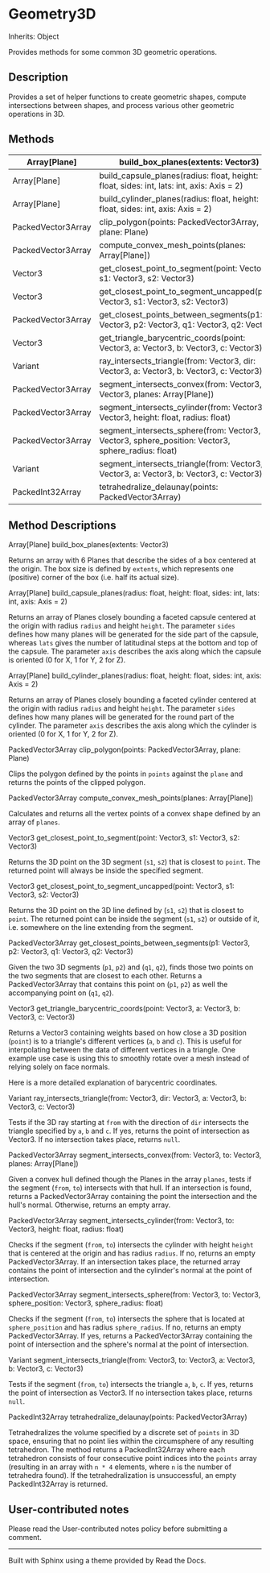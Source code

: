# Geometry3D

Inherits: Object

Provides methods for some common 3D geometric operations.

## Description

Provides a set of helper functions to create geometric shapes, compute
intersections between shapes, and process various other geometric operations
in 3D.

## Methods

Array[Plane] | build_box_planes(extents: Vector3)  
---|---  
Array[Plane] | build_capsule_planes(radius: float, height: float, sides: int, lats: int, axis: Axis = 2)  
Array[Plane] | build_cylinder_planes(radius: float, height: float, sides: int, axis: Axis = 2)  
PackedVector3Array | clip_polygon(points: PackedVector3Array, plane: Plane)  
PackedVector3Array | compute_convex_mesh_points(planes: Array[Plane])  
Vector3 | get_closest_point_to_segment(point: Vector3, s1: Vector3, s2: Vector3)  
Vector3 | get_closest_point_to_segment_uncapped(point: Vector3, s1: Vector3, s2: Vector3)  
PackedVector3Array | get_closest_points_between_segments(p1: Vector3, p2: Vector3, q1: Vector3, q2: Vector3)  
Vector3 | get_triangle_barycentric_coords(point: Vector3, a: Vector3, b: Vector3, c: Vector3)  
Variant | ray_intersects_triangle(from: Vector3, dir: Vector3, a: Vector3, b: Vector3, c: Vector3)  
PackedVector3Array | segment_intersects_convex(from: Vector3, to: Vector3, planes: Array[Plane])  
PackedVector3Array | segment_intersects_cylinder(from: Vector3, to: Vector3, height: float, radius: float)  
PackedVector3Array | segment_intersects_sphere(from: Vector3, to: Vector3, sphere_position: Vector3, sphere_radius: float)  
Variant | segment_intersects_triangle(from: Vector3, to: Vector3, a: Vector3, b: Vector3, c: Vector3)  
PackedInt32Array | tetrahedralize_delaunay(points: PackedVector3Array)  
  
## Method Descriptions

Array[Plane] build_box_planes(extents: Vector3)

Returns an array with 6 Planes that describe the sides of a box centered at
the origin. The box size is defined by `extents`, which represents one
(positive) corner of the box (i.e. half its actual size).

Array[Plane] build_capsule_planes(radius: float, height: float, sides: int,
lats: int, axis: Axis = 2)

Returns an array of Planes closely bounding a faceted capsule centered at the
origin with radius `radius` and height `height`. The parameter `sides` defines
how many planes will be generated for the side part of the capsule, whereas
`lats` gives the number of latitudinal steps at the bottom and top of the
capsule. The parameter `axis` describes the axis along which the capsule is
oriented (0 for X, 1 for Y, 2 for Z).

Array[Plane] build_cylinder_planes(radius: float, height: float, sides: int,
axis: Axis = 2)

Returns an array of Planes closely bounding a faceted cylinder centered at the
origin with radius `radius` and height `height`. The parameter `sides` defines
how many planes will be generated for the round part of the cylinder. The
parameter `axis` describes the axis along which the cylinder is oriented (0
for X, 1 for Y, 2 for Z).

PackedVector3Array clip_polygon(points: PackedVector3Array, plane: Plane)

Clips the polygon defined by the points in `points` against the `plane` and
returns the points of the clipped polygon.

PackedVector3Array compute_convex_mesh_points(planes: Array[Plane])

Calculates and returns all the vertex points of a convex shape defined by an
array of `planes`.

Vector3 get_closest_point_to_segment(point: Vector3, s1: Vector3, s2: Vector3)

Returns the 3D point on the 3D segment (`s1`, `s2`) that is closest to
`point`. The returned point will always be inside the specified segment.

Vector3 get_closest_point_to_segment_uncapped(point: Vector3, s1: Vector3, s2:
Vector3)

Returns the 3D point on the 3D line defined by (`s1`, `s2`) that is closest to
`point`. The returned point can be inside the segment (`s1`, `s2`) or outside
of it, i.e. somewhere on the line extending from the segment.

PackedVector3Array get_closest_points_between_segments(p1: Vector3, p2:
Vector3, q1: Vector3, q2: Vector3)

Given the two 3D segments (`p1`, `p2`) and (`q1`, `q2`), finds those two
points on the two segments that are closest to each other. Returns a
PackedVector3Array that contains this point on (`p1`, `p2`) as well the
accompanying point on (`q1`, `q2`).

Vector3 get_triangle_barycentric_coords(point: Vector3, a: Vector3, b:
Vector3, c: Vector3)

Returns a Vector3 containing weights based on how close a 3D position
(`point`) is to a triangle's different vertices (`a`, `b` and `c`). This is
useful for interpolating between the data of different vertices in a triangle.
One example use case is using this to smoothly rotate over a mesh instead of
relying solely on face normals.

Here is a more detailed explanation of barycentric coordinates.

Variant ray_intersects_triangle(from: Vector3, dir: Vector3, a: Vector3, b:
Vector3, c: Vector3)

Tests if the 3D ray starting at `from` with the direction of `dir` intersects
the triangle specified by `a`, `b` and `c`. If yes, returns the point of
intersection as Vector3. If no intersection takes place, returns `null`.

PackedVector3Array segment_intersects_convex(from: Vector3, to: Vector3,
planes: Array[Plane])

Given a convex hull defined though the Planes in the array `planes`, tests if
the segment (`from`, `to`) intersects with that hull. If an intersection is
found, returns a PackedVector3Array containing the point the intersection and
the hull's normal. Otherwise, returns an empty array.

PackedVector3Array segment_intersects_cylinder(from: Vector3, to: Vector3,
height: float, radius: float)

Checks if the segment (`from`, `to`) intersects the cylinder with height
`height` that is centered at the origin and has radius `radius`. If no,
returns an empty PackedVector3Array. If an intersection takes place, the
returned array contains the point of intersection and the cylinder's normal at
the point of intersection.

PackedVector3Array segment_intersects_sphere(from: Vector3, to: Vector3,
sphere_position: Vector3, sphere_radius: float)

Checks if the segment (`from`, `to`) intersects the sphere that is located at
`sphere_position` and has radius `sphere_radius`. If no, returns an empty
PackedVector3Array. If yes, returns a PackedVector3Array containing the point
of intersection and the sphere's normal at the point of intersection.

Variant segment_intersects_triangle(from: Vector3, to: Vector3, a: Vector3, b:
Vector3, c: Vector3)

Tests if the segment (`from`, `to`) intersects the triangle `a`, `b`, `c`. If
yes, returns the point of intersection as Vector3. If no intersection takes
place, returns `null`.

PackedInt32Array tetrahedralize_delaunay(points: PackedVector3Array)

Tetrahedralizes the volume specified by a discrete set of `points` in 3D
space, ensuring that no point lies within the circumsphere of any resulting
tetrahedron. The method returns a PackedInt32Array where each tetrahedron
consists of four consecutive point indices into the `points` array (resulting
in an array with `n * 4` elements, where `n` is the number of tetrahedra
found). If the tetrahedralization is unsuccessful, an empty PackedInt32Array
is returned.

## User-contributed notes

Please read the User-contributed notes policy before submitting a comment.

* * *

Built with Sphinx using a theme provided by Read the Docs.

